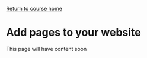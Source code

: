 <a href="https://wes-chen.github.io/build-a-website/">Return to course home</a>

# Add pages to your website

This page will have content soon
